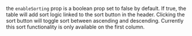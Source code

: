 the `enableSorting` prop is a boolean prop set to false by default. If true, the table will add sort logic linked to the sort button in the header. Clicking the sort button will toggle sort between ascending and descending. Currently this sort functionality is only available on the first column.